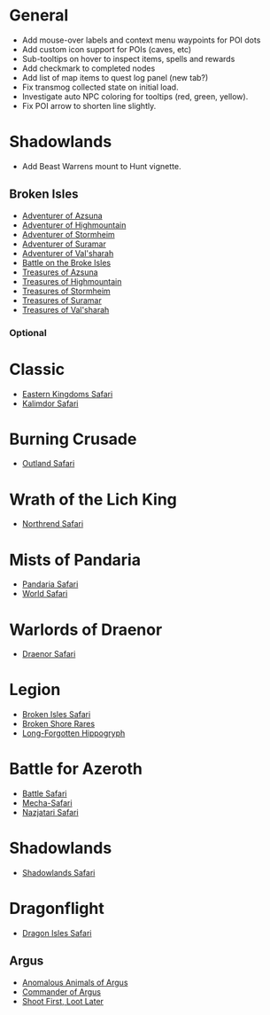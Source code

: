 # General

* Add mouse-over labels and context menu waypoints for POI dots
* Add custom icon support for POIs (caves, etc)
* Sub-tooltips on hover to inspect items, spells and rewards
* Add checkmark to completed nodes
* Add list of map items to quest log panel (new tab?)
* Fix transmog collected state on initial load.
* Investigate auto NPC coloring for tooltips (red, green, yellow).
* Fix POI arrow to shorten line slightly.

# Shadowlands

* Add Beast Warrens mount to Hunt vignette.

## Broken Isles

* [Adventurer of Azsuna](https://www.wowhead.com/achievement=11261/adventurer-of-azsuna)
* [Adventurer of Highmountain](https://www.wowhead.com/achievement=11264/adventurer-of-highmountain)
* [Adventurer of Stormheim](https://www.wowhead.com/achievement=11263/adventurer-of-stormheim)
* [Adventurer of Suramar](https://www.wowhead.com/achievement=11265/adventurer-of-suramar)
* [Adventurer of Val'sharah](https://www.wowhead.com/achievement=11262/adventurer-of-valsharah)
* [Battle on the Broke Isles](https://www.wowhead.com/achievement=10876/battle-on-the-broken-isles)
* [Treasures of Azsuna](https://www.wowhead.com/achievement=11256/treasures-of-azsuna)
* [Treasures of Highmountain](https://www.wowhead.com/achievement=11257/treasures-of-highmountain)
* [Treasures of Stormheim](https://www.wowhead.com/achievement=11259/treasures-of-stormheim)
* [Treasures of Suramar](https://www.wowhead.com/achievement=11260/treasures-of-suramar)
* [Treasures of Val'sharah](https://www.wowhead.com/achievement=11258/treasures-of-valsharah)

### Optional

# Classic

* [Eastern Kingdoms Safari](https://www.wowhead.com/achievement=6586/eastern-kingdoms-safari)
* [Kalimdor Safari](https://www.wowhead.com/achievement=6585/kalimdor-safari)

# Burning Crusade

* [Outland Safari](https://www.wowhead.com/achievement=6587/outland-safari)

# Wrath of the Lich King

* [Northrend Safari](https://www.wowhead.com/achievement=6588/northrend-safari)

# Mists of Pandaria

* [Pandaria Safari](https://www.wowhead.com/achievement=6589/pandaria-safari)
* [World Safari](https://www.wowhead.com/achievement=6590/world-safari)

# Warlords of Draenor

* [Draenor Safari](https://www.wowhead.com/achievement=9685/draenor-safari)

# Legion

* [Broken Isles Safari](https://www.wowhead.com/achievement=11233/broken-isles-safari)
* [Broken Shore Rares](https://www.wowhead.com/quest=46250/take-out-the-head)
* [Long-Forgotten Hippogryph](https://www.wowhead.com/item=138258/reins-of-the-long-forgotten-hippogryph)

# Battle for Azeroth

* [Battle Safari](https://www.wowhead.com/achievement=12930/battle-safari)
* [Mecha-Safari](https://www.wowhead.com/achievement=13693/mecha-safari)
* [Nazjatari Safari](https://www.wowhead.com/achievement=13694/nazjatari-safari)

# Shadowlands

* [Shadowlands Safari](https://www.wowhead.com/achievement=14867/shadowlands-safari)

# Dragonflight

* [Dragon Isles Safari](https://www.wowhead.com/achievement=16519/dragon-isles-safari)

## Argus

* [Anomalous Animals of Argus](https://www.wowhead.com/achievement=12088/anomalous-animals-of-argus)
* [Commander of Argus](https://www.wowhead.com/achievement=12078/commander-of-argus)
* [Shoot First, Loot Later](https://www.wowhead.com/achievement=12074/shoot-first-loot-later)
